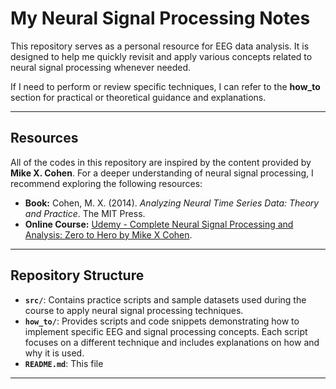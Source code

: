 # My Neural Signal Processing Notes

This repository serves as a personal resource for EEG data analysis. It is designed to help me quickly revisit and apply various concepts related to neural signal processing whenever needed. 

If I need to perform or review specific techniques, I can refer to the **how_to** section for practical or theoretical guidance and explanations.

---

## Resources
All of the codes in this repository are inspired by the content provided by **Mike X. Cohen**. For a deeper understanding of neural signal processing, I recommend exploring the following resources:

- **Book:** Cohen, M. X. (2014). *Analyzing Neural Time Series Data: Theory and Practice*. The MIT Press.
- **Online Course:** [Udemy - Complete Neural Signal Processing and Analysis: Zero to Hero by Mike X Cohen](https://www.udemy.com/course/solved-challenges-ants/).

---

## Repository Structure
- **`src/`**: Contains practice scripts and sample datasets used during the course to apply neural signal processing techniques.
- **`how_to/`**: Provides scripts and code snippets demonstrating how to implement specific EEG and signal processing concepts. Each script focuses on a different technique and includes explanations on how and why it is used.
- **`README.md`**: This file


---
